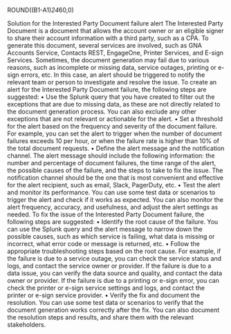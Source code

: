 ROUND((B1-A1)*24*60,0)


Solution for the Interested Party Document failure alert
The Interested Party Document is a document that allows the account owner or an eligible signer to share their account information with a third party, such as a CPA. To generate this document, several services are involved, such as GNA Accounts Service, Contacts REST, EngageOne, Printer Services, and E-sign Services. Sometimes, the document generation may fail due to various reasons, such as incomplete or missing data, service outages, printing or e-sign errors, etc. In this case, an alert should be triggered to notify the relevant team or person to investigate and resolve the issue.
To create an alert for the Interested Party Document failure, the following steps are suggested:
•	Use the Splunk query that you have created to filter out the exceptions that are due to missing data, as these are not directly related to the document generation process. You can also exclude any other exceptions that are not relevant or actionable for the alert.
•	Set a threshold for the alert based on the frequency and severity of the document failure. For example, you can set the alert to trigger when the number of document failures exceeds 10 per hour, or when the failure rate is higher than 10% of the total document requests.
•	Define the alert message and the notification channel. The alert message should include the following information: the number and percentage of document failures, the time range of the alert, the possible causes of the failure, and the steps to take to fix the issue. The notification channel should be the one that is most convenient and effective for the alert recipient, such as email, Slack, PagerDuty, etc.
•	Test the alert and monitor its performance. You can use some test data or scenarios to trigger the alert and check if it works as expected. You can also monitor the alert frequency, accuracy, and usefulness, and adjust the alert settings as needed.
To fix the issue of the Interested Party Document failure, the following steps are suggested:
•	Identify the root cause of the failure. You can use the Splunk query and the alert message to narrow down the possible causes, such as which service is failing, what data is missing or incorrect, what error code or message is returned, etc.
•	Follow the appropriate troubleshooting steps based on the root cause. For example, if the failure is due to a service outage, you can check the service status and logs, and contact the service owner or provider. If the failure is due to a data issue, you can verify the data source and quality, and contact the data owner or provider. If the failure is due to a printing or e-sign error, you can check the printer or e-sign service settings and logs, and contact the printer or e-sign service provider.
•	Verify the fix and document the resolution. You can use some test data or scenarios to verify that the document generation works correctly after the fix. You can also document the resolution steps and results, and share them with the relevant stakeholders.
